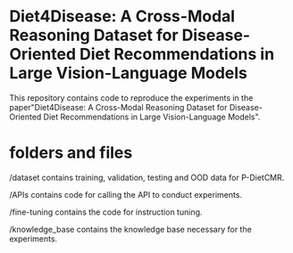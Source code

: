 # Diet4Disease: A Cross-Modal Reasoning Dataset for Disease-Oriented Diet Recommendations in Large Vision-Language Models
This repository contains code to reproduce the experiments in the paper"Diet4Disease: A Cross-Modal Reasoning Dataset for Disease-Oriented Diet Recommendations in Large Vision-Language Models".

# folders and files

/dataset contains training, validation, testing and OOD data for P-DietCMR.

/APIs contains code for calling the API to conduct experiments. 

/fine-tuning contains the code for instruction tuning.

/knowledge_base contains the knowledge base necessary for the experiments.
